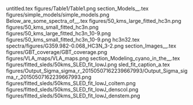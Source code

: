 untitled.tex
figures/Table1/Table1.png
section_Models__.tex
figures/simple_models/simple_models.png
Below_are_some_spectra_of__.tex
figures/50_kms_large_fitted_hc3n.png
figures/50_kms_small_fitted_hc3n.png
figures/50_kms_large_fitted_hc3n_10-9.png
figures/50_kms_small_fitted_hc3n_10-9.png
hc3n32.tex
spectra/figures/G359.982-0.068_HC3N_3-2.png
section_Images__.tex
figures/GBT_coverage/GBT_coverage.png
figures/VLA_maps/VLA_maps.png
section_Modeling_cyano_in_the__.tex
figures/fitted_sleds/50kms_SLED_fit_lowJ.png
sled_fit_caption_a.tex
figures/Output_Sigma_sigma_r_20150507162239667993/Output_Sigma_sigma_r_20150507162239667993.png
figures/fitted_sleds/50kms_SLED_fit_lowJ_coltem.png
figures/fitted_sleds/50kms_SLED_fit_lowJ_denscol.png
figures/fitted_sleds/50kms_SLED_fit_lowJ_denstem.png
